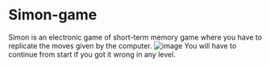 # Simon-game

Simon is an electronic game of short-term memory game where you have to replicate the moves given by the computer.
![image](https://github.com/manassingh17/Simon-game/assets/128032782/f4a45474-9d71-40df-b8fd-376adbc0ea77)
You will have to continue from start if you got it wrong in any level.
